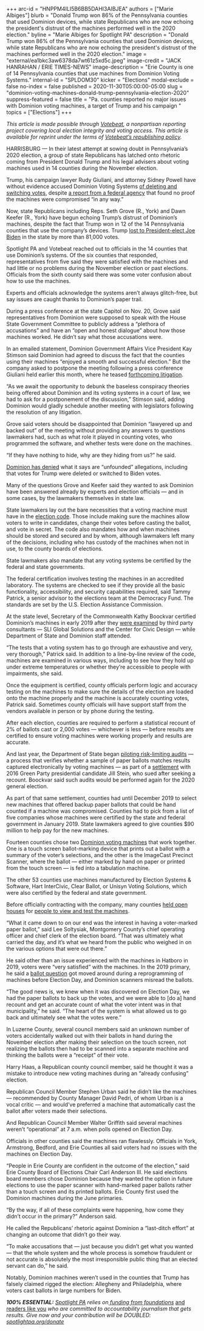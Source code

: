+++
arc-id = "HNPPM4ILI5B6BB5DAHI3AIBJEA"
authors = ["Marie Albiges"]
blurb = "Donald Trump won 86% of the Pennsylvania counties that used Dominion devices, while state Republicans who are now echoing the president's distrust of the machines performed well in the 2020 election."
byline = "Marie Albiges for Spotlight PA"
description = "Donald Trump won 86% of the Pennsylvania counties that used Dominion devices, while state Republicans who are now echoing the president's distrust of the machines performed well in the 2020 election."
image = "external/ea1bkc3aw6378da7wt61z5xd5c.jpeg"
image-credit = "JACK HANRAHAN / ERIE TIMES-NEWS"
image-description = "Erie County is one of 14 Pennsylvania counties that use machines from Dominion Voting Systems."
internal-id = "SPLDOM30"
kicker = "Elections"
modal-exclude = false
no-index = false
published = 2020-11-30T05:00:00-05:00
slug = "dominion-voting-machines-donald-trump-pennsylvania-election-2020"
suppress-featured = false
title = "Pa. counties reported no major issues with Dominion voting machines, a target of Trump and his campaign "
topics = ["Elections"]
+++

<i>This article is made possible through </i><a href="http://votebeat.org/"><i>Votebeat</i></a><i>, a nonpartisan reporting project covering local election integrity and voting access. This article is available for reprint under the terms of </i><a href="https://www.votebeat.org/pages/republishing"><i>Votebeat’s republishing policy</i></a><i>.</i>

HARRISBURG — In their latest attempt at sowing doubt in Pennsylvania’s 2020 election, a group of state Republicans has latched onto rhetoric coming from President Donald Trump and his legal advisers about voting machines used in 14 counties during the November election.

Trump, his campaign lawyer Rudy Giuliani, and attorney Sidney Powell have without evidence accused Dominion Voting Systems <a href="https://twitter.com/realDonaldTrump/status/1326926226888544256">of deleting and switching votes</a>, despite <a href="https://www.cisa.gov/news/2020/11/12/joint-statement-elections-infrastructure-government-coordinating-council-election">a report from a federal agency</a> that found no proof the machines were compromised “in any way.”

Now, state Republicans including Reps. Seth Grove (R., York) and Dawn Keefer (R., York) have begun echoing Trump’s distrust of Dominion’s machines, despite the fact that Trump won in 12 of the 14 Pennsylvania counties that use the company’s devices. Trump <a href="https://www.spotlightpa.org/news/2020/11/joe-biden-pennsylvania-winner-certification-final-results/" target=_blank>lost to President-elect Joe Biden</a> in the state by more than 81,000 votes.

Spotlight PA and Votebeat reached out to officials in the 14 counties that use Dominion’s systems. Of the six counties that responded, representatives from five said they were satisfied with the machines and had little or no problems during the November election or past elections. Officials from the sixth county said there was some voter confusion about how to use the machines.

Experts and officials acknowledge the systems aren’t always glitch-free, but say issues are caught thanks to Dominion’s paper trail.

During a press conference at the state Capitol on Nov. 20, Grove said representatives from Dominion were supposed to speak with the House State Government Committee to publicly address a “plethora of accusations” and have an “open and honest dialogue” about how those machines worked. He didn’t say what those accusations were.

<script src="https://www.spotlightpa.org/embed.js" async></script><div data-spl-embed-version="1" data-spl-src="https://www.spotlightpa.org/embeds/newsletter/"></div>

In an emailed statement, Dominion Government Affairs Vice President Kay Stimson said Dominion had agreed to discuss the fact that the counties using their machines “enjoyed a smooth and successful election.” But the company asked to postpone the meeting following a press conference Giuliani held earlier this month, where he teased <a href="https://www.dominionvoting.com/dominion-statement-on-sidney-powell-charges/">forthcoming litigation</a>.

“As we await the opportunity to debunk the baseless conspiracy theories being offered about Dominion and its voting systems in a court of law, we had to ask for a postponement of the discussion,” Stimson said, adding Dominion would gladly schedule another meeting with legislators following the resolution of any litigation.

Grove said voters should be disappointed that Dominion “lawyered up and backed out” of the meeting without providing any answers to questions lawmakers had, such as what role it played in counting votes, who programmed the software, and whether tests were done on the machines.

“If they have nothing to hide, why are they hiding from us?” he said.

<a href="https://www.dominionvoting.com/">Dominion has denied</a> what it says are “unfounded” allegations, including that votes for Trump were deleted or switched to Biden votes.

Many of the questions Grove and Keefer said they wanted to ask Dominion have been answered already by experts and election officials — and in some cases, by the lawmakers themselves in state law.

State lawmakers lay out the bare necessities that a voting machine must have in the <a href="https://www.legis.state.pa.us/WU01/LI/LI/US/PDF/1937/0/0320..PDF">election code</a>. Those include making sure the machines allow voters to write in candidates, change their votes before casting the ballot, and vote in secret. The code also mandates how and when machines should be stored and secured and by whom, although lawmakers left many of the decisions, including who has custody of the machines when not in use, to the county boards of elections.

State lawmakers also mandate that any voting systems be certified by the federal and state governments.

The federal certification involves testing the machines in an accredited laboratory. The systems are checked to see if they provide all the basic functionality, accessibility, and security capabilities required, said Tammy Patrick, a senior advisor to the elections team at the Democracy Fund. The standards are set by the U.S. Election Assistance Commission.

At the state level, Secretary of the Commonwealth Kathy Boockvar certified Dominion’s machines in early 2019 after they <a href="https://www.dos.pa.gov/VotingElections/Documents/Voting%20Systems/Dominion%20Democracy%20Suite%205.5-A/Dominion%20Democracy%20Suite%20Final%20Report%20scanned%20with%20signature%20020119.pdf">were examined</a> by third party consultants — SLI Global Solutions and the Center for Civic Design — while Department of State and Dominion staff attended.

“The tests that a voting system has to go through are exhaustive and very, very thorough,” Patrick said. In addition to a line-by-line review of the code, machines are examined in various ways, including to see how they hold up under extreme temperatures or whether they’re accessible to people with impairments, she said.

Once the equipment is certified, county officials perform logic and accuracy testing on the machines to make sure the details of the election are loaded onto the machine properly and the machine is accurately counting votes, Patrick said. Sometimes county officials will have support staff from the vendors available in person or by phone during the testing.

After each election, counties are required to perform a statistical recount of 2% of ballots cast or 2,000 votes — whichever is less — before results are certified to ensure voting machines were working properly and results are accurate.

And last year, the Department of State began <a href="https://www.spotlightpa.org/news/2020/11/pennsylvania-election-2020-investigation-republicans-audits/" target=_blank>piloting risk-limiting audits</a> — a process that verifies whether a sample of paper ballots matches results captured electronically by voting machines — as part of a <a href="https://web.archive.org/web/20211018142047/https://www.pacounties.org/GR/Documents/SteinSettlement20181128.pdf">settlement</a> with 2016 Green Party presidential candidate Jill Stein, who sued after seeking a recount. Boockvar said such audits would be performed again for the 2020 general election.

As part of that same settlement, counties had until December 2019 to select new machines that offered backup paper ballots that could be hand counted if a machine was compromised. Counties had to pick from a list of five companies whose machines were certified by the state and federal government in January 2019. State lawmakers agreed to give counties $90 million to help pay for the new machines.

Fourteen counties chose two <a href="https://www.votespa.com/About-Elections/Pages/Dominion-Democracy-Suite-55A.aspx">Dominion voting machines</a> that work together. One is a touch screen ballot-marking device that prints out a ballot with a summary of the voter’s selections, and the other is the ImageCast Precinct Scanner, where the ballot — either marked by hand on paper or printed from the touch screen — is fed into a tabulation machine.

The other 53 counties use machines manufactured by Election Systems &amp; Software, Hart InterCivic, Clear Ballot, or Unisyn Voting Solutions, which were also certified by the federal and state government.

Before officially contracting with the company, many counties <a href="https://www.montcopa.org/ArchiveCenter/ViewFile/Item/4669">held open houses</a> for <a href="https://www.delcopa.gov/publicrelations/releases/2019/votingmachines.html">people to view and test the machines</a>.

“What it came down to on our end was the interest in having a voter-marked paper ballot,” said Lee Soltysiak, Montgomery County’s chief operating officer and chief clerk of the election board. “That was ultimately what carried the day, and it’s what we heard from the public who weighed in on the various options that were out there.”

He said other than an issue experienced with the machines in Hatboro in 2019, voters were “very satisfied” with the machines. In the 2019 primary, he said a <a href="https://www.inquirer.com/news/pennsylvania/hatboro-library-vote-tax-referendum-landslide-20190604.html">ballot question</a> got moved around during a reprogramming of machines before Election Day, and Dominion scanners misread the ballots.

“The good news is, we knew when it was discovered on Election Day, we had the paper ballots to back up the votes, and we were able to [do a] hand recount and get an accurate count of what the voter intent was in that municipality,” he said. “The heart of the system is what allowed us to go back and ultimately see what the votes were.”

In Luzerne County, several council members said an unknown number of voters accidentally walked out with their ballots in hand during the November election after making their selection on the touch screen, not realizing the ballots then had to be scanned into a separate machine and thinking the ballots were a “receipt” of their vote.

Harry Haas, a Republican county council member, said he thought it was a mistake to introduce new voting machines during an “already confusing” election.

<script src="https://www.spotlightpa.org/embed.js" async></script><div data-spl-embed-version="1" data-spl-src="https://www.spotlightpa.org/embeds/donate/?teaser_text=Spotlight%20PA%20provides%20essential%2C%20public-service%20journalism%20thanks%20to%20readers%20like%20you.%20%3Cb%3EBecome%20a%20member%20today%20with%20a%20gift%20of%20%2415%2Fmonth%20or%20more%20and%20receive%20our%20exclusive%20Pennsylvania%20tote%20bag.%3C%2Fb%3E&cta_text=YES%2C%20COUNT%20ME%20IN&eyebrow_text=BECOME%20A%20MEMBER"></div>

Republican Council Member Stephen Urban said he didn’t like the machines — recommended by County Manager David Pedri, of whom Urban is a vocal critic — and would’ve preferred a machine that automatically cast the ballot after voters made their selections.

And Republican Council Member Walter Griffith said several machines weren’t “operational” at 7 a.m. when polls opened on Election Day.

Officials in other counties said the machines ran flawlessly. Officials in York, Armstrong, Bedford, and Erie Counties all said voters had no issues with the machines on Election Day.

“People in Erie County are confident in the outcome of the election,” said Erie County Board of Elections Chair Carl Anderson III. He said elections board members chose Dominion because they wanted the option in future elections to use the paper scanner with hand-marked paper ballots rather than a touch screen and its printed ballots. Erie County first used the Dominion machines during the June primaries.

“By the way, if all of these complaints were happening, how come they didn’t occur in the primary?” Anderson said.

He called the Republicans’ rhetoric against Dominion a “last-ditch effort” at changing an outcome that didn’t go their way.

“To make accusations that — just because you didn’t get what you wanted — that the whole system and the whole process is somehow fraudulent or not accurate is absolutely the most irresponsible public thing that an elected servant can do,” he said.

Notably, Dominion machines weren’t used in the counties that Trump has falsely claimed rigged the election: Allegheny and Philadelphia, where voters cast ballots in large numbers for Biden.

<i><b>100% ESSENTIAL:</b></i><i> </i><a href="https://www.spotlightpa.org/"><i>Spotlight PA</i></a><i> relies on</i><a href="https://www.spotlightpa.org/support"><i> funding from foundations</i></a><i> </i><a href="https://www.spotlightpa.org/support">and readers like you</a><i> who are committed to accountability journalism that gets results. Give now and your contribution will be DOUBLED: </i><a href="http://spotlightpa.org/donate"><i>spotlightpa.org/donate</i></a>
